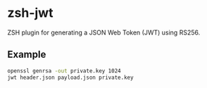 # zsh-jwt

ZSH plugin for generating a JSON Web Token (JWT) using RS256.

## Example

```sh
openssl genrsa -out private.key 1024
jwt header.json payload.json private.key
```
